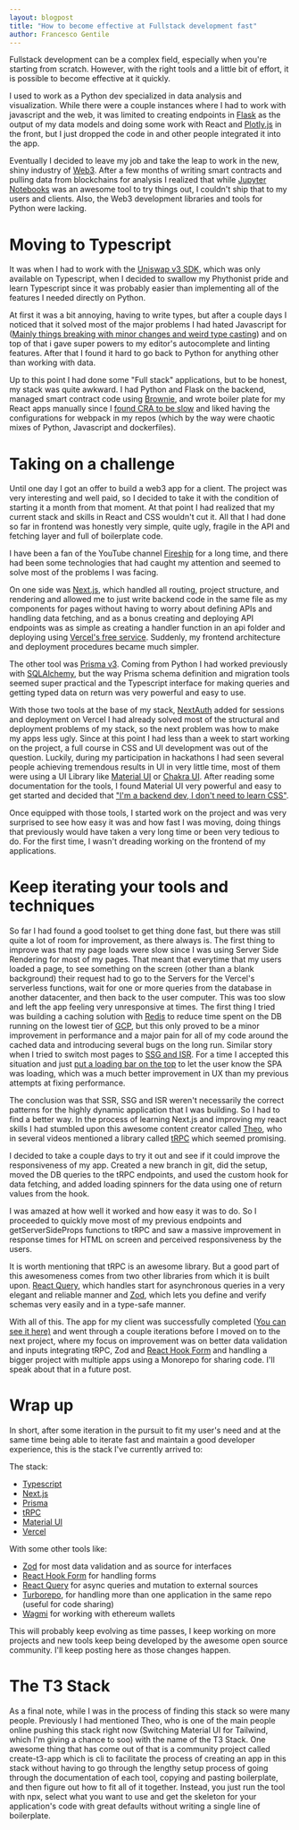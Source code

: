 ```yaml
---
layout: blogpost
title: "How to become effective at Fullstack development fast"
author: Francesco Gentile
---
```


Fullstack development can be a complex field, especially when you're starting from scratch. However, with the right tools and a little bit of effort, it is possible to become effective at it quickly.

I used to work as a Python dev specialized in data analysis and visualization. While there were a couple instances where I had to work with javascript and the web, it was limited to creating endpoints in [Flask](https://flask.palletsprojects.com/en/2.2.x/) as the output of my data models and doing some work with React and [Plotly.js](https://plotly.com/javascript/) in the front, but I just dropped the code in and other people integrated it into the app.

Eventually I decided to leave my job and take the leap to work in the new, shiny industry of [Web3](https://es.wikipedia.org/wiki/Web3). After a few months of writing smart contracts and pulling data from blockchains for analysis I realized that while [Jupyter Notebooks](https://jupyter.org/try-jupyter/lab/) was an awesome tool to try things out, I couldn't ship that to my users and clients. Also, the Web3 development libraries and tools for Python were lacking.

# Moving to Typescript

It was when I had to work with the [Uniswap v3 SDK](https://docs.uniswap.org/sdk/v3/overview), which was only available on Typescript, when I decided to swallow my Phythonist pride and learn Typescript since it was probably easier than implementing all of the features I needed directly on Python.

At first it was a bit annoying, having to write types, but after a couple days I noticed that it solved most of the major problems I had hated Javascript for ([Mainly things breaking with minor changes and weird type casting](https://docs.uniswap.org/sdk/v3/overview)) and on top of that i gave super powers to my editor's autocomplete and linting features. After that I found it hard to go back to Python for anything other than working with data.

Up to this point I had done some "Full stack" applications, but to be honest, my stack was quite awkward. I had Python and Flask on the backend, managed smart contract code using [Brownie](https://eth-brownie.readthedocs.io/en/stable/), and wrote boiler plate for my React apps manually since I [found CRA to be slow](https://github.com/facebook/create-react-app/issues/9386) and liked having the configurations for webpack in my repos (which by the way were chaotic mixes of Python, Javascript and dockerfiles).

# Taking on a challenge

Until one day I got an offer to build a web3 app for a client. The project was very interesting and well paid, so I decided to take it with the condition of starting it a month from that moment. At that point I had realized that my current stack and skills in React and CSS wouldn't cut it. All that I had done so far in frontend was honestly very simple, quite ugly, fragile in the API and fetching layer and full of boilerplate code.

I have been a fan of the YouTube channel [Fireship](https://www.youtube.com/@Fireship) for a long time, and there had been some technologies that had caught my attention and seemed to solve most of the problems I was facing.

On one side was [Next.js](https://www.youtube.com/watch?v=Sklc_fQBmcs), which handled all routing, project structure, and rendering and allowed me to just write backend code in the same file as my components for pages without having to worry about defining APIs and handling data fetching, and as a bonus creating and deploying API endpoints was as simple as creating a handler function in an api folder and deploying using [Vercel's free service](https://vercel.com/). Suddenly, my frontend architecture and deployment procedures became much simpler.

The other tool was [Prisma v3](https://www.youtube.com/watch?v=rLRIB6AF2Dg). Coming from Python I had worked previously with [SQLAlchemy](https://www.sqlalchemy.org/), but the way Prisma schema definition and migration tools seemed super practical and the Typescript interface for making queries and getting typed data on return was very powerful and easy to use.

With those two tools at the base of my stack, [NextAuth](https://authjs.dev/) added for sessions and deployment on Vercel I had already solved most of the structural and deployment problems of my stack, so the next problem was how to make my apps less ugly. Since at this point I had less than a week to start working on the project, a full course in CSS and UI development was out of the question. Luckily, during my participation in hackathons I had seen several people achieving tremendous results in UI in very little time, most of them were using a UI Library like [Material UI](https://mui.com/) or [Chakra UI](https://chakra-ui.com/). After reading some documentation for the tools, I found Material UI very powerful and easy to get started and decided that ["I'm a backend dev, I don't need to learn CSS"](https://youtu.be/CQuTF-bkOgc?t=1123).

Once equipped with those tools, I started work on the project and was very surprised to see how easy it was and how fast I was moving, doing things that previously would have taken a very long time or been very tedious to do. For the first time, I wasn't dreading working on the frontend of my applications.

# Keep iterating your tools and techniques

So far I had found a good toolset to get thing done fast, but there was still quite a lot of room for improvement, as there always is. The first thing to improve was that my page loads were slow since I was using Server Side Rendering for most of my pages. That meant that everytime that my users loaded a page, to see something on the screen (other than a blank background) their request had to go to the Servers for the Vercel's serverless functions, wait for one or more queries from the database in another datacenter, and then back to the user computer. This was too slow and left the app feeling very unresponsive at times. The first thing I tried was building a caching solution with [Redis](https://redis.io/) to reduce time spent on the DB running on the lowest tier of [GCP](https://console.cloud.google.com), but this only proved to be a minor improvement in performance and a major pain for all of my code around the cached data and introducing several bugs on the long run. Similar story when I tried to switch most pages to [SSG and ISR](https://dev.to/idrazhar/ssr-ssg-isr-csr-in-nextjs-the-ultimate-guide-256m). For a time I accepted this situation and just [put a loading bar on the top](https://www.npmjs.com/package/nprogress) to let the user know the SPA was loading, which was a much better improvement in UX than my previous attempts at fixing performance.

The conclusion was that SSR, SSG and ISR weren't necessarily the correct patterns for the highly dynamic application that I was building. So I had to find a better way. In the process of learning Next.js and improving my react skills I had stumbled upon this awesome content creator called [Theo](https://www.youtube.com/@t3dotgg), who in several videos mentioned a library called [tRPC](https://trpc.io/) which seemed promising.

I decided to take a couple days to try it out and see if it could improve the responsiveness of my app. Created a new branch in git, did the setup, moved the DB queries to the tRPC endpoints, and used the custom hook for data fetching, and added loading spinners for the data using one of return values from the hook.

I was amazed at how well it worked and how easy it was to do. So I proceeded to quickly move most of my previous endpoints and getServerSideProps functions to tRPC and saw a massive improvement in response times for HTML on screen and perceived responsiveness by the users.

It is worth mentioning that tRPC is an awesome library. But a good part of this awesomeness comes from two other libraries from which it is built upon. [React Query](https://react-query-v3.tanstack.com/), which handles start for asynchronous queries in a very elegant and reliable manner and [Zod](https://zod.dev/), which lets you define and verify schemas very easily and in a type-safe manner.

With all of this. The app for my client was successfully completed ([You can see it here)](https://app.knoly.me/) and went through a couple iterations before I moved on to the next project, where my focus on improvement was on better data validation and inputs integrating tRPC, Zod and [React Hook Form](https://react-hook-form.com/) and handling a bigger project with multiple apps using a Monorepo for sharing code. I'll speak about that in a future post.

# Wrap up

In short, after some iteration in the pursuit to fit my user's need and at the same time being able to iterate fast and maintain a good developer experience, this is the stack I've currently arrived to:

The stack:
- [Typescript](https://www.typescriptlang.org/)
- [Next.js](https://nextjs.org/)
- [Prisma](https://www.prisma.io/)
- [tRPC](https://trpc.io/)
- [Material UI](https://mui.com/)
- [Vercel](https://vercel.com/)

With some other tools like:
- [Zod](https://zod.dev/) for most data validation and as source for interfaces
- [React Hook Form](https://react-hook-form.com/) for handling forms
- [React Query](https://react-query-v3.tanstack.com/) for async queries and mutation to external sources
- [Turborepo](https://turbo.build/repo), for handling more than one application in the same repo (useful for code sharing)
- [Wagmi](https://wagmi.sh/) for working with ethereum wallets

This will probably keep evolving as time passes, I keep working on more projects and new tools keep being developed by the awesome open source community. I'll keep posting here as those changes happen.

# The T3 Stack

As a final note, while I was in the process of finding this stack so were many people. Previously I had mentioned Theo, who is one of the main people online pushing this stack right now (Switching Material UI for Tailwind, which I'm giving a chance to soo) with the name of the T3 Stack. One awesome thing that has come out of that is a community project called create-t3-app which is cli to facilitate the process of creating an app in this stack without having to go through the lengthy setup process of going through the documentation of each tool, copying and pasting boilerplate, and then figure out how to fit all of it together. Instead, you just run the tool with npx, select what you want to use and get the skeleton for your application's code with great defaults without writing a single line of boilerplate.
